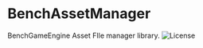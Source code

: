 # BenchAssetManager
BenchGameEngine Asset FIle manager library.
![License](https://img.shields.io/static/v1?label=license&message=CC-BY-NC-4.0&color=green)
